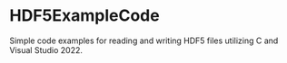 # HDF5ExampleCode
Simple code examples for reading and writing HDF5 files utilizing C and Visual Studio 2022.

